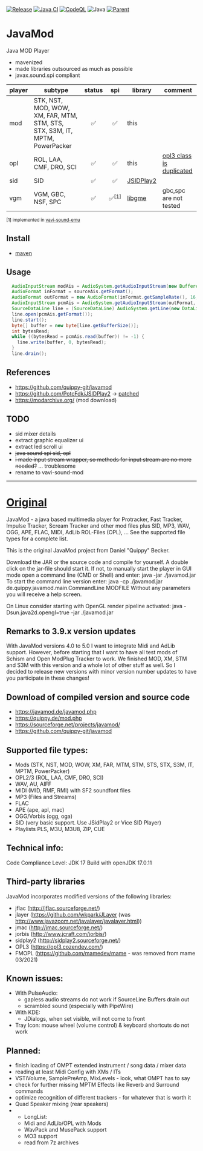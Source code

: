 [![Release](https://jitpack.io/v/umjammer/javamod.svg)](https://jitpack.io/#umjammer/javamod)
[![Java CI](https://github.com/umjammer/javamod/actions/workflows/maven.yml/badge.svg)](https://github.com/umjammer/javamod/actions/workflows/maven.yml)
[![CodeQL](https://github.com/umjammer/javamod/actions/workflows/codeql-analysis.yml/badge.svg)](https://github.com/umjammer/javamod/actions/workflows/codeql-analysis.yml)
![Java](https://img.shields.io/badge/Java-17-b07219)
[![Parent](https://img.shields.io/badge/Parent-vavi--sound--sandbox-pink)](https://github.com/umjammer/vavi-sound-sandbox)

# JavaMod

Java MOD Player

- mavenized
- made libraries outsourced as much as possible
- javax.sound.spi compliant

| player | subtype                                                                     | status |       spi       | library                                              | comment                                                                    |
|--------|-----------------------------------------------------------------------------|:------:|:---------------:|------------------------------------------------------|----------------------------------------------------------------------------|
| mod    | STK, NST, MOD, WOW, XM, FAR, MTM, STM, STS, STX, S3M, IT, MPTM, PowerPacker |   ✅    |        ✅        | this                                                 |                                                                            |
| opl    | ROL, LAA, CMF, DRO, SCI                                                     |   ✅    |        ✅        | this                                                 | [opl3 class is duplicated](https://github.com/umjammer/vavi-sound-sandbox) | gbc,spc are not tested       |
| sid    | SID                                                                         |   ✅    |        ✅        | [JSIDPlay2](https://github.com/umjammer/JSIDPlay2)   |                                                                            |
| vgm    | VGM, GBC, NSF, SPC                                                          |   ✅    | ✅<sup>[1]</sup> | [libgme](https://github.com/umjammer/vavi-sound-emu) | gbc,spc are not tested                                                     |

<sub>[1] implemented in [vavi-sound-emu](https://github.com/umjammer/vavi-sound-emu)</sub>

## Install

 * [maven](https://jitpack.io/#umjammer/javamod)

## Usage

```java
  AudioInputStream modAis = AudioSystem.getAudioInputStream(new BufferedInputStream(Files.newInputStream(mod), MAX_BUFFER_SIZE));
  AudioFormat inFormat = sourceAis.getFormat();
  AudioFormat outFormat = new AudioFormat(inFormat.getSampleRate(), 16, inFormat.getChannels(), true, inFormat.isBigEndian());
  AudioInputStream pcmAis = AudioSystem.getAudioInputStream(outFormat, modAis);
  SourceDataLine line = (SourceDataLine) AudioSystem.getLine(new DataLine.Info(SourceDataLine.class, pcmAis.getFormat()));
  line.open(pcmAis.getFormat());
  line.start();
  byte[] buffer = new byte[line.getBufferSize()];
  int bytesRead;
  while ((bytesRead = pcmAis.read(buffer)) != -1) {
    line.write(buffer, 0, bytesRead);
  }
  line.drain();
```

## References

* https://github.com/quippy-git/javamod
* https://github.com/PotcFdk/JSIDPlay2 → [patched](https://github.com/umjammer/JSIDPlay2)
* https://modarchive.org/ (mod download)

## TODO

* sid mixer details
* extract graphic equalizer ui
* extract led scroll ui
* ~~java sound spi sid, opl~~
* ~~i made input stream wrapper, so methods for input stream are no more needed?~~ ... troublesome
* rename to vavi-sound-mod

---

# [Original](https://github.com/quippy-git/javamod)

JavaMod - a java based multimedia player for Protracker, Fast Tracker, 
Impulse Tracker, Scream Tracker and other mod files plus
SID, MP3, WAV, OGG, APE, FLAC, MIDI, AdLib ROL-Files (OPL), ...
See the supported file types for a complete list.

This is the original JavaMod project from Daniel "Quippy" Becker.

Download the JAR or the source code and compile for yourself. A double click
on the jar-file should start it. If not, to manually start the player in GUI
mode open a command line (CMD or Shell) and enter:
   java -jar ./javamod.jar
To start the command line version enter:
   java -cp ./javamod.jar de.quippy.javamod.main.CommandLine MODFILE
   Without any parameters you will receive a help screen.

On Linux consider starting with OpenGL render pipeline activated:
   java -Dsun.java2d.opengl=true -jar ./javamod.jar

## Remarks to 3.9.x version updates
With JavaMod versions 4.0 to 5.0 I want to integrate Midi and AdLib support.
However, before starting that I want to have all test mods of Schism and
Open ModPlug Tracker to work. We finished MOD, XM, STM and S3M with this version
and a whole lot of other stuff as well. So I decided to release new versions
with minor version number updates to have you participate in these changes!

## Download of compiled version and source code
* https://javamod.de/javamod.php
* https://quippy.de/mod.php
* https://sourceforge.net/projects/javamod/
* https://github.com/quippy-git/javamod

## Supported file types:
* Mods (STK, NST, MOD, WOW, XM, FAR, MTM, STM, STS, STX, S3M, IT, MPTM, PowerPacker)
* OPL2/3 (ROL, LAA, CMF, DRO, SCI)
* WAV, AU, AIFF
* MIDI (MID, RMF, RMI) with SF2 soundfont files
* MP3 (Files and Streams)
* FLAC
* APE (ape, apl, mac)
* OGG/Vorbis (ogg, oga)
* SID (very basic support. Use JSidPlay2 or Vice SID Player)
* Playlists PLS, M3U, M3U8, ZIP, CUE

## Technical info:
Code Compliance Level: JDK 17
Build with openJDK 17.0.11
 
## Third-party libraries
JavaMod incorporates modified versions of the following libraries:

* jflac (http://jflac.sourceforge.net/)
* jlayer (https://github.com/wkpark/JLayer (was http://www.javazoom.net/javalayer/javalayer.html))
* jmac (http://jmac.sourceforge.net/)
* jorbis (http://www.jcraft.com/jorbis/)
* sidplay2 (http://sidplay2.sourceforge.net/)
* OPL3 (https://opl3.cozendey.com/)
* FMOPL (https://github.com/mamedev/mame - was removed from mame 03/2021)

## Known issues:
* With PulseAudio: 
  * gapless audio streams do not work if SourceLine Buffers drain out
  * scrambled sound (especially with PipeWire)
* With KDE:
  * JDialogs, when set visible, will not come to front
* Tray Icon: mouse wheel (volume control) & keyboard shortcuts do not work

## Planned:
* finish loading of OMPT extended instrument / song data / mixer data
* reading at least Midi Config with XMs / ITs
* VSTiVolume, SamplePreAmp, MixLevels - look, what OMPT has to say
* check for further missing MPTM Effects like Reverb and Surround commands
* optimize recognition of different trackers - for whatever that is worth it
* Quad Speaker mixing (rear speakers)
* + LongList:
  * Midi and AdLib/OPL with Mods
  * WavPack and MusePack support
  * MO3 support
  * read from 7z archives
